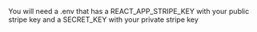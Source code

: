 You will need a .env that has a REACT_APP_STRIPE_KEY with your public stripe key and a SECRET_KEY with your private stripe key